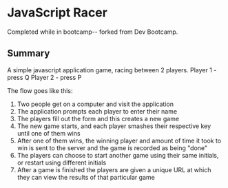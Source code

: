 # JavaScript Racer
Completed while in bootcamp-- forked from Dev Bootcamp.

## Summary

A simple javascript application game, racing between 2 players.
Player 1 - press Q
Player 2 - press P

The flow goes like this:

1. Two people get on a computer and visit the application
2. The application prompts each player to enter their name
3. The players fill out the form and this creates a new game
4. The new game starts, and each player smashes their respective key until one
   of them wins
5. After one of them wins, the winning player and amount of time it took to win is sent to the server and the game is recorded as being "done"
6. The players can choose to start another game using their same initials, or
   restart using different initials
7. After a game is finished the players are given a unique URL at which they
   can view the results of that particular game
